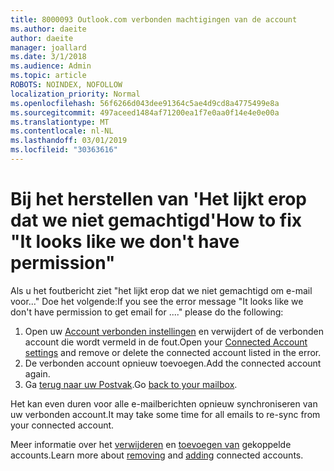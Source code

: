```yaml
---
title: 8000093 Outlook.com verbonden machtigingen van de account
ms.author: daeite
author: daeite
manager: joallard
ms.date: 3/1/2018
ms.audience: Admin
ms.topic: article
ROBOTS: NOINDEX, NOFOLLOW
localization_priority: Normal
ms.openlocfilehash: 56f6266d043dee91364c5ae4d9cd8a4775499e8a
ms.sourcegitcommit: 497aceed1484af71200ea1f7e0aa0f14e4e0e00a
ms.translationtype: MT
ms.contentlocale: nl-NL
ms.lasthandoff: 03/01/2019
ms.locfileid: "30363616"
---
```

# <a name="how-to-fix-it-looks-like-we-dont-have-permission"></a><span data-ttu-id="69547-102">Bij het herstellen van 'Het lijkt erop dat we niet gemachtigd'</span><span class="sxs-lookup"><span data-stu-id="69547-102">How to fix "It looks like we don't have permission"</span></span>

<span data-ttu-id="69547-103">Als u het foutbericht ziet "het lijkt erop dat we niet gemachtigd om e-mail voor..." Doe het volgende:</span><span class="sxs-lookup"><span data-stu-id="69547-103">If you see the error message "It looks like we don't have permission to get email for ...." please do the following:</span></span>

1. <span data-ttu-id="69547-104">Open uw [Account verbonden instellingen](https://outlook.live.com/mail/options/mail/accounts) en verwijdert of de verbonden account die wordt vermeld in de fout.</span><span class="sxs-lookup"><span data-stu-id="69547-104">Open your [Connected Account settings](https://outlook.live.com/mail/options/mail/accounts) and remove or delete the connected account listed in the error.</span></span> 
2. <span data-ttu-id="69547-105">De verbonden account opnieuw toevoegen.</span><span class="sxs-lookup"><span data-stu-id="69547-105">Add the connected account again.</span></span>
3. <span data-ttu-id="69547-106">Ga [terug naar uw Postvak](https://outlook.live.com/mail/inbox).</span><span class="sxs-lookup"><span data-stu-id="69547-106">Go [back to your mailbox](https://outlook.live.com/mail/inbox).</span></span>

<span data-ttu-id="69547-107">Het kan even duren voor alle e-mailberichten opnieuw synchroniseren van uw verbonden account.</span><span class="sxs-lookup"><span data-stu-id="69547-107">It may take some time for all emails to re-sync from your connected account.</span></span>

<span data-ttu-id="69547-108">Meer informatie over het [verwijderen](https://support.office.com/article/0b9a6b95-ff1b-46c1-bf60-d6b3b82c5ac8) en [toevoegen van](https://support.office.com/article/c5224df4-5885-4e79-91ba-523aa743f0ba) gekoppelde accounts.</span><span class="sxs-lookup"><span data-stu-id="69547-108">Learn more about [removing](https://support.office.com/article/0b9a6b95-ff1b-46c1-bf60-d6b3b82c5ac8) and [adding](https://support.office.com/article/c5224df4-5885-4e79-91ba-523aa743f0ba) connected accounts.</span></span>